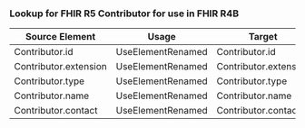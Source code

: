 ### Lookup for FHIR R5 Contributor for use in FHIR R4B

| Source Element | Usage | Target |
| -------------- | ----- | ------ |
| Contributor.id | UseElementRenamed | Contributor.id |
| Contributor.extension | UseElementRenamed | Contributor.extension |
| Contributor.type | UseElementRenamed | Contributor.type |
| Contributor.name | UseElementRenamed | Contributor.name |
| Contributor.contact | UseElementRenamed | Contributor.contact |
